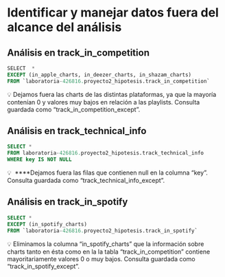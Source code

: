# Identificar y manejar datos fuera del alcance del análisis

## Análisis en track_in_competition

```sql
SELECT  *
EXCEPT (in_apple_charts, in_deezer_charts, in_shazam_charts)
FROM `laboratoria-426816.proyecto2_hipotesis.track_in_competition`
```

<aside>
💡 Dejamos fuera las charts de las distintas plataformas, ya que la mayoría contenían 0 y valores muy bajos en relación a las playlists. Consulta guardada como “track_in_competition_except”.

</aside>

## Análisis en track_technical_info

```sql
SELECT *
FROM laboratoria-426816.proyecto2_hipotesis.track_technical_info
WHERE key IS NOT NULL
```

<aside>
💡  ****Dejamos fuera las filas que contienen null en la columna “key”. Consulta guardada como “track_technical_info_except”.

</aside>

## Análisis en track_in_spotify

```sql
SELECT *
EXCEPT (in_spotify_charts)
FROM `laboratoria-426816.proyecto2_hipotesis.track_in_spotify`
```

<aside>
💡 Eliminamos la columna “in_spotify_charts” que la información sobre charts tanto en ésta como en la la tabla “track_in_competition” contiene mayoritariamente valores 0 o muy bajos. Consulta guardada como “track_in_spotify_except”.

</aside>
